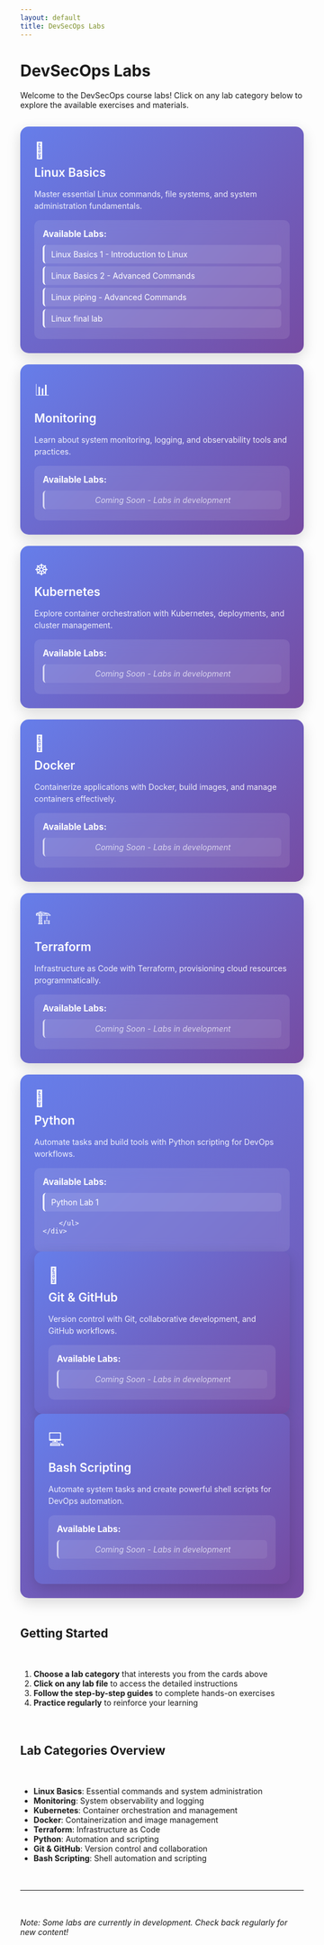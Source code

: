 ```yaml
---
layout: default
title: DevSecOps Labs
---
```


# DevSecOps Labs

Welcome to the DevSecOps course labs! Click on any lab category below to explore the available exercises and materials.

<style>
.lab-container {
    display: grid;
    grid-template-columns: repeat(auto-fit, minmax(300px, 1fr));
    gap: 20px;
    margin: 30px 0;
}

.lab-card {
    background: linear-gradient(135deg, #667eea 0%, #764ba2 100%);
    border-radius: 15px;
    padding: 25px;
    color: white;
    cursor: pointer;
    transition: all 0.3s ease;
    box-shadow: 0 8px 25px rgba(0,0,0,0.15);
    position: relative;
    overflow: hidden;
}

.lab-card:hover {
    transform: translateY(-5px);
    box-shadow: 0 15px 35px rgba(0,0,0,0.2);
}

.lab-card h3 {
    margin: 0 0 15px 0;
    font-size: 1.5em;
    font-weight: 600;
}

.lab-card p {
    margin: 0;
    opacity: 0.9;
    line-height: 1.5;
}

.lab-files {
    background: rgba(255,255,255,0.1);
    border-radius: 10px;
    padding: 15px;
    margin-top: 15px;
    backdrop-filter: blur(10px);
}

.lab-files h4 {
    margin: 0 0 10px 0;
    font-size: 1.1em;
    color: #fff;
}

.file-list {
    list-style: none;
    padding: 0;
    margin: 0;
}

.file-list li {
    padding: 8px 12px;
    margin: 5px 0;
    background: rgba(255,255,255,0.1);
    border-radius: 6px;
    border-left: 3px solid #fff;
    transition: all 0.2s ease;
}

.file-list li:hover {
    background: rgba(255,255,255,0.2);
    transform: translateX(5px);
}

.file-list a {
    color: white;
    text-decoration: none;
    display: block;
}

.file-list a:hover {
    text-decoration: underline;
}

.empty-folder {
    font-style: italic;
    opacity: 0.7;
    padding: 10px;
    text-align: center;
}

.lab-icon {
    font-size: 2em;
    margin-bottom: 10px;
    display: block;
}

@media (max-width: 768px) {
    .lab-container {
        grid-template-columns: 1fr;
    }
    
    .lab-card {
        padding: 20px;
    }
}
</style>

<div class="lab-container">

<div class="lab-card">
    <span class="lab-icon">🐧</span>
    <h3>Linux Basics</h3>
    <p>Master essential Linux commands, file systems, and system administration fundamentals.</p>
    <div class="lab-files">
        <h4>Available Labs:</h4>
        <ul class="file-list">
            <li><a href="linux-basics/linux-basics-1.md">Linux Basics 1 - Introduction to Linux</a></li>
            <li><a href="linux-basics/linux-basics-2.md">Linux Basics 2 - Advanced Commands</a></li>
            <li><a href="linux-basics/piping.html">Linux piping - Advanced Commands</a></li>
            <li><a href="linux-basics/Linux-complete.html">Linux final lab</a></li>
        </ul>
    </div>
</div>

<div class="lab-card">
    <span class="lab-icon">📊</span>
    <h3>Monitoring</h3>
    <p>Learn about system monitoring, logging, and observability tools and practices.</p>
    <div class="lab-files">
        <h4>Available Labs:</h4>
        <ul class="file-list">
            <li class="empty-folder">Coming Soon - Labs in development</li>
        </ul>
    </div>
</div>

<div class="lab-card">
    <span class="lab-icon">☸️</span>
    <h3>Kubernetes</h3>
    <p>Explore container orchestration with Kubernetes, deployments, and cluster management.</p>
    <div class="lab-files">
        <h4>Available Labs:</h4>
        <ul class="file-list">
            <li class="empty-folder">Coming Soon - Labs in development</li>
        </ul>
    </div>
</div>

<div class="lab-card">
    <span class="lab-icon">🐳</span>
    <h3>Docker</h3>
    <p>Containerize applications with Docker, build images, and manage containers effectively.</p>
    <div class="lab-files">
        <h4>Available Labs:</h4>
        <ul class="file-list">
            <li class="empty-folder">Coming Soon - Labs in development</li>
        </ul>
    </div>
</div>

<div class="lab-card">
    <span class="lab-icon">🏗️</span>
    <h3>Terraform</h3>
    <p>Infrastructure as Code with Terraform, provisioning cloud resources programmatically.</p>
    <div class="lab-files">
        <h4>Available Labs:</h4>
        <ul class="file-list">
            <li class="empty-folder">Coming Soon - Labs in development</li>
        </ul>
    </div>
</div>

<div class="lab-card">
    <span class="lab-icon">🐍</span>
    <h3>Python</h3>
    <p>Automate tasks and build tools with Python scripting for DevOps workflows.</p>
    <div class="lab-files">
        <h4>Available Labs:</h4>
        <ul class="file-list">
            <li><a href="python/1Lab.html">Python Lab 1</a></li>
     
        </ul>
    </div>
</div>

<div class="lab-card">
    <span class="lab-icon">📝</span>
    <h3>Git & GitHub</h3>
    <p>Version control with Git, collaborative development, and GitHub workflows.</p>
    <div class="lab-files">
        <h4>Available Labs:</h4>
        <ul class="file-list">
            <li class="empty-folder">Coming Soon - Labs in development</li>
        </ul>
    </div>
</div>

<div class="lab-card">
    <span class="lab-icon">💻</span>
    <h3>Bash Scripting</h3>
    <p>Automate system tasks and create powerful shell scripts for DevOps automation.</p>
    <div class="lab-files">
        <h4>Available Labs:</h4>
        <ul class="file-list">
            <li class="empty-folder">Coming Soon - Labs in development</li>
        </ul>
    </div>
</div>

</div>

## Getting Started

1. **Choose a lab category** that interests you from the cards above
2. **Click on any lab file** to access the detailed instructions
3. **Follow the step-by-step guides** to complete hands-on exercises
4. **Practice regularly** to reinforce your learning

## Lab Categories Overview

- **Linux Basics**: Essential commands and system administration
- **Monitoring**: System observability and logging
- **Kubernetes**: Container orchestration and management
- **Docker**: Containerization and image management
- **Terraform**: Infrastructure as Code
- **Python**: Automation and scripting
- **Git & GitHub**: Version control and collaboration
- **Bash Scripting**: Shell automation and scripting

---

_Note: Some labs are currently in development. Check back regularly for new content!_
